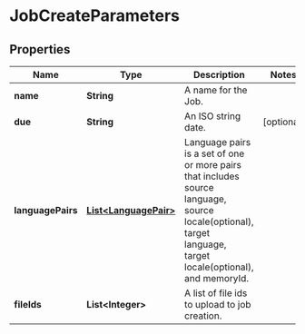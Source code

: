 

# JobCreateParameters

## Properties

Name | Type | Description | Notes
------------ | ------------- | ------------- | -------------
**name** | **String** | A name for the Job. | 
**due** | **String** | An ISO string date. |  [optional]
**languagePairs** | [**List&lt;LanguagePair&gt;**](LanguagePair.md) | Language pairs is a set of one or more pairs that includes source language, source locale(optional), target language, target locale(optional), and memoryId. | 
**fileIds** | **List&lt;Integer&gt;** | A list of file ids to upload to job creation. | 



